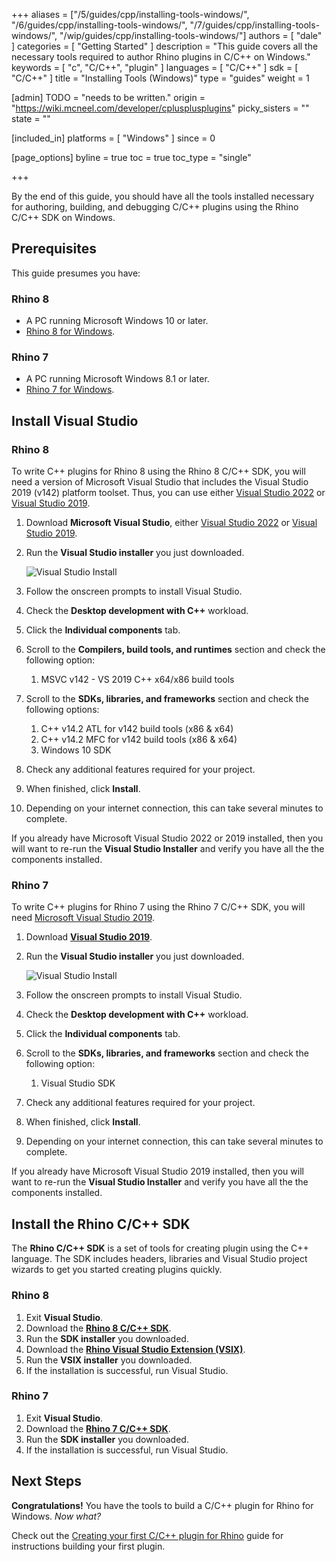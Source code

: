 +++
aliases = ["/5/guides/cpp/installing-tools-windows/", "/6/guides/cpp/installing-tools-windows/", "/7/guides/cpp/installing-tools-windows/", "/wip/guides/cpp/installing-tools-windows/"]
authors = [ "dale" ]
categories = [ "Getting Started" ]
description = "This guide covers all the necessary tools required to author Rhino plugins in C/C++ on Windows."
keywords = [ "c", "C/C++", "plugin" ]
languages = [ "C/C++" ]
sdk = [ "C/C++" ]
title = "Installing Tools (Windows)"
type = "guides"
weight = 1

[admin]
TODO = "needs to be written."
origin = "https://wiki.mcneel.com/developer/cplusplusplugins"
picky_sisters = ""
state = ""

[included_in]
platforms = [ "Windows" ]
since = 0

[page_options]
byline = true
toc = true
toc_type = "single"

+++

By the end of this guide, you should have all the tools installed necessary for authoring, building, and debugging C/C++ plugins using the Rhino C/C++ SDK on Windows.

## Prerequisites

This guide presumes you have:

### Rhino 8

- A PC running Microsoft Windows 10 or later.
- [Rhino 8 for Windows](https://www.rhino3d.com/download).

### Rhino 7

- A PC running Microsoft Windows 8.1 or later.
- [Rhino 7 for Windows](https://www.rhino3d.com/download).

## Install Visual Studio

### Rhino 8

To write C++ plugins for Rhino 8 using the Rhino 8 C/C++ SDK, you will need a version of Microsoft Visual Studio that includes the Visual Studio 2019 (v142) platform toolset. Thus, you can use either [Visual Studio 2022](https://visualstudio.microsoft.com/downloads/) or [Visual Studio 2019](https://visualstudio.microsoft.com/vs/older-downloads/).

1. Download **Microsoft Visual Studio**, either [Visual Studio 2022](https://visualstudio.microsoft.com/downloads/) or [Visual Studio 2019](https://visualstudio.microsoft.com/vs/older-downloads/).
2. Run the **Visual Studio installer** you just downloaded.

    ![Visual Studio Install](/images/installing-tools-windows-cpp-01.png)
3. Follow the onscreen prompts to install Visual Studio.
4. Check the **Desktop development with C++** workload.
5. Click the **Individual components** tab.
6. Scroll to the **Compilers, build tools, and runtimes** section and check the following option:
    1. MSVC v142 - VS 2019 C++ x64/x86 build tools
7. Scroll to the **SDKs, libraries, and frameworks** section and check the following options:
    1. C++ v14.2 ATL for v142 build tools (x86 & x64)
    2. C++ v14.2 MFC for v142 build tools (x86 & x64)
    3. Windows 10 SDK
8. Check any additional features required for your project.
9. When finished, click **Install**.
10. Depending on your internet connection, this can take several minutes to complete.

If you already have Microsoft Visual Studio 2022 or 2019 installed, then you will want to re-run the **Visual Studio Installer** and verify you have all the the components installed.

### Rhino 7

To write C++ plugins for Rhino 7 using the Rhino 7 C/C++ SDK, you will need [Microsoft Visual Studio 2019](https://visualstudio.microsoft.com/vs/older-downloads/).

1. Download **[Visual Studio 2019](https://visualstudio.microsoft.com/vs/older-downloads/)**.
2. Run the **Visual Studio installer** you just downloaded.

    ![Visual Studio Install](/images/installing-tools-windows-cpp-02.png)
3. Follow the onscreen prompts to install Visual Studio.
4. Check the **Desktop development with C++** workload.
5. Click the **Individual components** tab.
6. Scroll to the **SDKs, libraries, and frameworks** section and check the following option:
    1. Visual Studio SDK
7. Check any additional features required for your project.
8. When finished, click **Install**.
9. Depending on your internet connection, this can take several minutes to complete.

If you already have Microsoft Visual Studio 2019 installed, then you will want to re-run the **Visual Studio Installer** and verify you have all the the components installed.

## Install the Rhino C/C++ SDK

The **Rhino C/C++ SDK** is a set of tools for creating plugin using the C++ language. The SDK includes headers, libraries and Visual Studio project wizards to get you started creating plugins quickly.

### Rhino 8

1. Exit **Visual Studio**.
2. Download the **[Rhino 8 C/C++ SDK](https://www.rhino3d.com/download/rhino-sdk/8/latest/)**.
3. Run the **SDK installer** you downloaded.
4. Download the **[Rhino Visual Studio Extension (VSIX)](https://github.com/mcneel/RhinoVisualStudioExtensions/releases)**.
5. Run the **VSIX installer** you downloaded.
6. If the installation is successful, run Visual Studio.

### Rhino 7

1. Exit **Visual Studio**.
2. Download the **[Rhino 7 C/C++ SDK](https://www.rhino3d.com/download/Rhino-SDK/7.0/latest)**.
3. Run the **SDK installer** you downloaded.
4. If the installation is successful, run Visual Studio.

## Next Steps

**Congratulations!** You have the tools to build a C/C++ plugin for Rhino for Windows. *Now what?*

Check out the [Creating your first C/C++ plugin for Rhino](/guides/cpp/your-first-plugin-windows/) guide for instructions building your first plugin.
